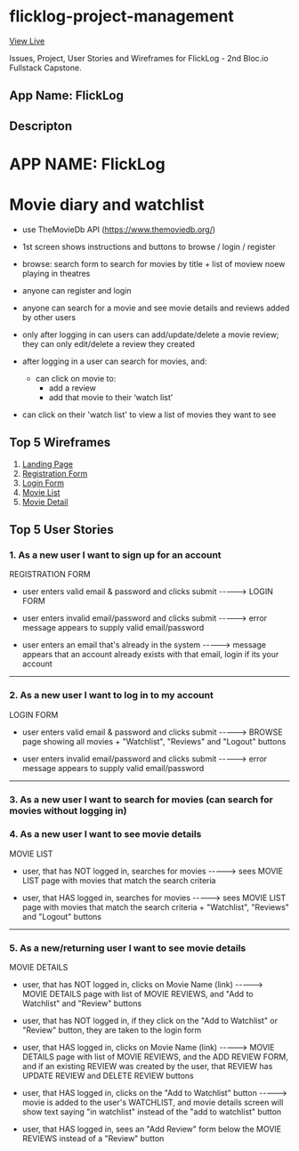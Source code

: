 # flicklog-project-management

[View Live](https://asktami.github.io/flicklog-project-management/)

Issues, Project, User Stories and Wireframes for FlickLog - 2nd Bloc.io Fullstack Capstone.

## App Name: FlickLog

## Descripton
# APP NAME: FlickLog 
# Movie diary and watchlist

-   use TheMovieDb API (https://www.themoviedb.org/)
-   1st screen shows instructions and buttons to browse / login / register
-   browse: search form to search for movies by title + list of moview noew playing in theatres
-   anyone can register and login
-   anyone can search for a movie and see movie details and reviews added by other users
-   only after logging in can users can add/update/delete a movie review; they can only edit/delete a review they created

- after logging in a user can search for movies, and:
	- can click on movie to:
		- add a review
		- add that movie to their ‘watch list’
- can click on their 'watch list' to view a list of movies they want to see

## Top 5 Wireframes
  1. [Landing Page](https://asktami.github.io/flicklog-project-management/index.html)
  2. [Registration Form](https://asktami.github.io/flicklog-project-management/registration-form.html)
  3. [Login Form](https://asktami.github.io/flicklog-project-management/login-form.html)
  4. [Movie List](https://asktami.github.io/flicklog-project-management/movie-list.html)
  5. [Movie Detail](https://asktami.github.io/flicklog-project-management/movie-detail.html)

## Top 5 User Stories
### 1. As a new user I want to sign up for an account

REGISTRATION FORM
- user enters valid email & password and clicks submit -----> LOGIN FORM

- user enters invalid email/password and clicks submit -----> error message appears to supply valid email/password

- user enters an email that's already in the system -----> message appears that an account already exists with that email, login if its your account

-----
### 2. As a new user I want to log in to my account

LOGIN FORM
- user enters valid email & password and clicks submit -----> BROWSE page showing all movies +  "Watchlist", "Reviews" and "Logout" buttons

- user enters invalid email/password and clicks submit -----> error message appears to supply valid email/password

-----
### 3. As a new user I want to search for movies (can search for movies without logging in)
### 4. As a new user I want to see movie details

MOVIE LIST
- user, that has NOT logged in, searches for movies -----> sees MOVIE LIST page with movies that match the search criteria

- user, that HAS logged in, searches for movies -----> sees MOVIE LIST page with movies that match the search criteria + "Watchlist", "Reviews" and "Logout" buttons

-----
### 5. As a new/returning user I want to see movie details

MOVIE DETAILS
- user, that has NOT logged in, clicks on Movie Name (link) -----> MOVIE DETAILS page with list of MOVIE REVIEWS, and "Add to Watchlist" and "Review" buttons

- user, that has NOT logged in, if they click on the "Add to Watchlist" or "Review" button, they are taken to the login form

- user, that HAS logged in, clicks on Movie Name (link) -----> MOVIE DETAILS page with list of MOVIE REVIEWS, and the ADD REVIEW FORM, and if an existing REVIEW was created by the user, that REVIEW has UPDATE REVIEW and DELETE REVIEW buttons

- user, that HAS logged in, clicks on the "Add to Watchlist" button -----> movie is added to the user's WATCHLIST, and movie details screen will show text saying "in watchlist" instead of the "add to watchlist" button

- user, that HAS logged in, sees an "Add Review" form below the MOVIE REVIEWS instead of a "Review" button
